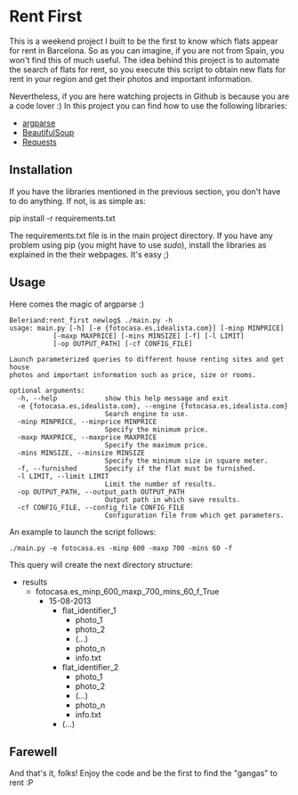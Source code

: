 Rent First
=======

This is a weekend project I built to be the first to know which flats appear for rent in Barcelona. So as you can imagine, if you are not from Spain, you won't find this of much useful. The idea behind this project is to automate the search of flats for rent, so you execute this script to obtain new flats for rent in your region and get their photos and important information.

Nevertheless, if you are here watching projects in Github is because you are a code lover :) In this project you can find how to use the following libraries:

- [argparse](http://docs.python.org/dev/library/argparse.html)
- [BeautifulSoup](http://docs.python-requests.org/en/latest/)
- [Requests](http://www.crummy.com/software/BeautifulSoup/)

Installation
----------------

If you have the libraries mentioned in the previous section, you don't have to do anything. If not, is as simple as:

   pip install -r requirements.txt

The requirements.txt file is in the main project directory. If you have any problem using pip (you might have to use *sudo*), install the libraries as explained in the their webpages. It's easy ;)

Usage
----------

Here comes the magic of argparse :)

    Beleriand:rent_first newlog$ ./main.py -h
    usage: main.py [-h] [-e {fotocasa.es,idealista.com}] [-minp MINPRICE]
               [-maxp MAXPRICE] [-mins MINSIZE] [-f] [-l LIMIT]
               [-op OUTPUT_PATH] [-cf CONFIG_FILE]

    Launch parameterized queries to different house renting sites and get house
    photos and important information such as price, size or rooms.

    optional arguments:
      -h, --help            show this help message and exit
      -e {fotocasa.es,idealista.com}, --engine {fotocasa.es,idealista.com}
                            Search engine to use.
      -minp MINPRICE, --minprice MINPRICE
                            Specify the minimum price.
      -maxp MAXPRICE, --maxprice MAXPRICE
                            Specify the maximum price.
      -mins MINSIZE, --minsize MINSIZE
                            Specify the minimum size in square meter.
      -f, --furnished       Specify if the flat must be furnished.
      -l LIMIT, --limit LIMIT
                            Limit the number of results.
      -op OUTPUT_PATH, --output_path OUTPUT_PATH
                            Output path in which save results.
      -cf CONFIG_FILE, --config_file CONFIG_FILE
                            Configuration file from which get parameters.

An example to launch the script follows:

    ./main.py -e fotocasa.es -minp 600 -maxp 700 -mins 60 -f

This query will create the next directory structure:

- results
    - fotocasa.es\_minp\_600\_maxp\_700\_mins\_60\_f\_True
        - 15-08-2013
            - flat\_identifier\_1
                - photo\_1
                - photo\_2
                - (...)
                - photo\_n
                - info.txt
            - flat\_identifier\_2
                - photo\_1
                - photo\_2
                - (...)
                - photo\_n
                - info.txt
            - (...)

Farewell
-------------

And that's it, folks! Enjoy the code and be the first to find the "gangas" to rent :P
